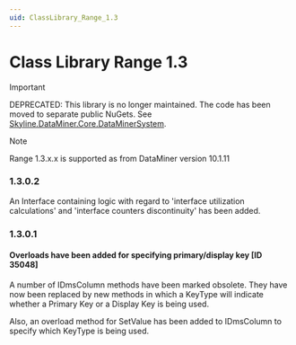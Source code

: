 ```yaml
---
uid: ClassLibrary_Range_1.3
---
```


# Class Library Range 1.3

> [!IMPORTANT]
> DEPRECATED: This library is no longer maintained. The code has been moved to separate public NuGets. See [Skyline.DataMiner.Core.DataMinerSystem](xref:Skyline_DataMiner_Core_DataMinerSystem_Range_1.0).

> [!NOTE]
> Range 1.3.x.x is supported as from DataMiner version 10.1.11

### 1.3.0.2

An Interface containing logic with regard to 'interface utilization calculations' and 'interface counters discontinuity' has been added.

### 1.3.0.1

#### Overloads have been added for specifying primary/display key [ID 35048]

A number of IDmsColumn methods have been marked obsolete. They have now been replaced by new methods in which a KeyType will indicate whether a Primary Key or a Display Key is being used.

Also, an overload method for SetValue has been added to IDmsColumn to specify which KeyType is being used.
